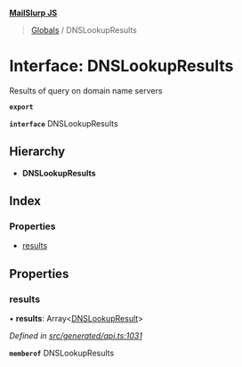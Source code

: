 **[MailSlurp JS](../README.md)**

> [Globals](../README.md) / DNSLookupResults

# Interface: DNSLookupResults

Results of query on domain name servers

**`export`** 

**`interface`** DNSLookupResults

## Hierarchy

* **DNSLookupResults**

## Index

### Properties

* [results](dnslookupresults.md#results)

## Properties

### results

•  **results**: Array\<[DNSLookupResult](../modules/dnslookupresult.md)>

*Defined in [src/generated/api.ts:1031](https://github.com/mailslurp/mailslurp-client/blob/aab6cee/src/generated/api.ts#L1031)*

**`memberof`** DNSLookupResults

